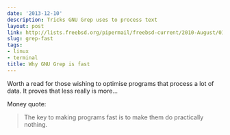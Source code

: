 ```yaml
---
date: '2013-12-10'
description: Tricks GNU Grep uses to process text
layout: post
link: http://lists.freebsd.org/pipermail/freebsd-current/2010-August/019310.html
slug: grep-fast
tags:
- linux
- terminal
title: Why GNU Grep is fast
---
```


Worth a read for those wishing to optimise programs that process a lot of data. It proves that less really is more...

Money quote:

> The key to making programs fast is to make them do practically nothing.